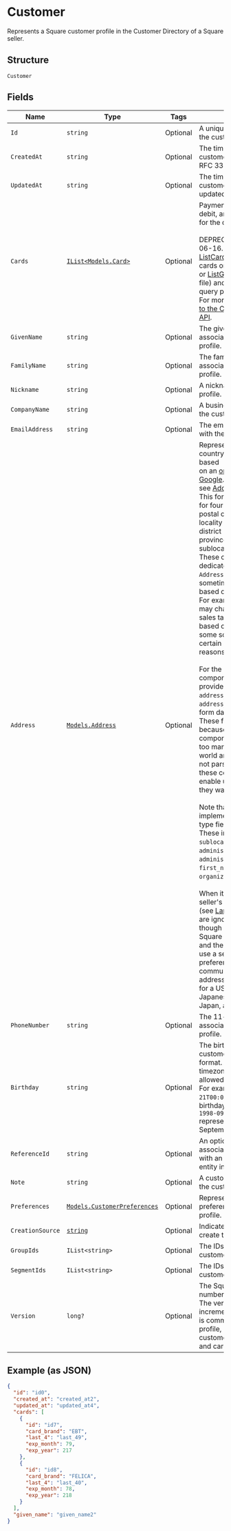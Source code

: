 
# Customer

Represents a Square customer profile in the Customer Directory of a Square seller.

## Structure

`Customer`

## Fields

| Name | Type | Tags | Description |
|  --- | --- | --- | --- |
| `Id` | `string` | Optional | A unique Square-assigned ID for the customer profile. |
| `CreatedAt` | `string` | Optional | The timestamp when the customer profile was created, in RFC 3339 format. |
| `UpdatedAt` | `string` | Optional | The timestamp when the customer profile was last updated, in RFC 3339 format. |
| `Cards` | [`IList<Models.Card>`](/doc/models/card.md) | Optional | Payment details of the credit, debit, and gift cards stored on file for the customer profile.<br><br>DEPRECATED at version 2021-06-16. Replaced by calling [ListCards](/doc/api/cards.md#list-cards) (for credit and debit cards on file)<br>or [ListGiftCards](/doc/api/gift-cards.md#list-gift-cards) (for gift cards on file) and including the `customer_id` query parameter.<br>For more information, see [Migrate to the Cards API and Gift Cards API](https://developer.squareup.com/docs/customers-api/use-the-api/integrate-with-other-services#migrate-customer-cards). |
| `GivenName` | `string` | Optional | The given (i.e., first) name associated with the customer profile. |
| `FamilyName` | `string` | Optional | The family (i.e., last) name associated with the customer profile. |
| `Nickname` | `string` | Optional | A nickname for the customer profile. |
| `CompanyName` | `string` | Optional | A business name associated with the customer profile. |
| `EmailAddress` | `string` | Optional | The email address associated with the customer profile. |
| `Address` | [`Models.Address`](/doc/models/address.md) | Optional | Represents a postal address in a country. The address format is based<br>on an [open-source library from Google](https://github.com/google/libaddressinput). For more information,<br>see [AddressValidationMetadata](https://github.com/google/libaddressinput/wiki/AddressValidationMetadata).<br>This format has dedicated fields for four address components: postal code,<br>locality (city), administrative district (state, prefecture, or province), and<br>sublocality (town or village). These components have dedicated fields in the<br>`Address` object because software sometimes behaves differently based on them.<br>For example, sales tax software may charge different amounts of sales tax<br>based on the postal code, and some software is only available in<br>certain states due to compliance reasons.<br><br>For the remaining address components, the `Address` type provides the<br>`address_line_1` and `address_line_2` fields for free-form data entry.<br>These fields are free-form because the remaining address components have<br>too many variations around the world and typical software does not parse<br>these components. These fields enable users to enter anything they want.<br><br>Note that, in the current implementation, all other `Address` type fields are blank.<br>These include `address_line_3`, `sublocality_2`, `sublocality_3`,<br>`administrative_district_level_2`, `administrative_district_level_3`,<br>`first_name`, `last_name`, and `organization`.<br><br>When it comes to localization, the seller's language preferences<br>(see [Language preferences](https://developer.squareup.com/docs/locations-api#location-specific-and-seller-level-language-preferences))<br>are ignored for addresses. Even though Square products (such as Square Point of Sale<br>and the Seller Dashboard) mostly use a seller's language preference in<br>communication, when it comes to addresses, they will use English for a US address,<br>Japanese for an address in Japan, and so on. |
| `PhoneNumber` | `string` | Optional | The 11-digit phone number associated with the customer profile. |
| `Birthday` | `string` | Optional | The birthday associated with the customer profile, in RFC 3339 format. The year is optional. The timezone and time are not allowed.<br>For example, `0000-09-21T00:00:00-00:00` represents a birthday on September 21 and `1998-09-21T00:00:00-00:00` represents a birthday on September 21, 1998. |
| `ReferenceId` | `string` | Optional | An optional second ID used to associate the customer profile with an<br>entity in another system. |
| `Note` | `string` | Optional | A custom note associated with the customer profile. |
| `Preferences` | [`Models.CustomerPreferences`](/doc/models/customer-preferences.md) | Optional | Represents communication preferences for the customer profile. |
| `CreationSource` | [`string`](/doc/models/customer-creation-source.md) | Optional | Indicates the method used to create the customer profile. |
| `GroupIds` | `IList<string>` | Optional | The IDs of customer groups the customer belongs to. |
| `SegmentIds` | `IList<string>` | Optional | The IDs of segments the customer belongs to. |
| `Version` | `long?` | Optional | The Square-assigned version number of the customer profile. The version number is incremented each time an update is committed to the customer profile, except for changes to customer segment membership and cards on file. |

## Example (as JSON)

```json
{
  "id": "id0",
  "created_at": "created_at2",
  "updated_at": "updated_at4",
  "cards": [
    {
      "id": "id7",
      "card_brand": "EBT",
      "last_4": "last_49",
      "exp_month": 79,
      "exp_year": 217
    },
    {
      "id": "id8",
      "card_brand": "FELICA",
      "last_4": "last_40",
      "exp_month": 78,
      "exp_year": 218
    }
  ],
  "given_name": "given_name2"
}
```

